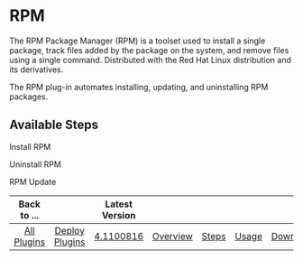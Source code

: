 
# RPM

The RPM Package Manager (RPM) is a toolset used to install a single package, track files added by the package on the system, and remove files using a single command. Distributed with the Red Hat Linux distribution and its derivatives.

The RPM plug-in automates installing, updating, and uninstalling RPM packages.


## Available Steps

Install RPM 

Uninstall RPM

RPM Update



|Back to ...||Latest Version|||||
| :---: | :---: | :---: | :---: | :---: | :---: | :---: |
|[All Plugins](../../index.md)|[Deploy Plugins](../README.md)|[4.1100816](https://raw.githubusercontent.com/UrbanCode/IBM-UCD-PLUGINS/main/files/RPM/RPM-4.1100816.zip)|[Overview](overview.md)|[Steps](steps.md)|[Usage](usage.md)|[Downloads](downloads.md)|
